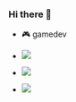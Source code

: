 ### Hi there 👋

<!--
**ManlunZhang/manlunzhang** is a ✨ _special_ ✨ repository because its `README.md` (this file) appears on your GitHub profile.

Here are some ideas to get you started:

- 🔭 I’m currently working on ...
- 🌱 I’m currently learning ...
- 👯 I’m looking to collaborate on ...
- 🤔 I’m looking for help with ...
- 💬 Ask me about ...
- 📫 How to reach me: ...
- 😄 Pronouns: ...
- ⚡ Fun fact: ...
-->
- 🎮 gamedev

- ![](https://img.shields.io/badge/lang-python-blue)
- ![](https://img.shields.io/badge/editor-vim-green)
- ![](https://img.shields.io/badge/os-mac-orange)
